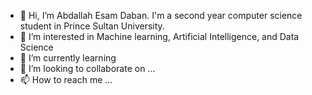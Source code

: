 - 👋 Hi, I’m Abdallah Esam Daban. I'm a second year computer science student in Prince Sultan University.
- 👀 I’m interested in Machine learning, Artificial Intelligence, and Data Science
- 🌱 I’m currently learning 
- 💞️ I’m looking to collaborate on ...
- 📫 How to reach me ...

<!---
220110239/220110239 is a ✨ special ✨ repository because its `README.md` (this file) appears on your GitHub profile.
You can click the Preview link to take a look at your changes.
--->
